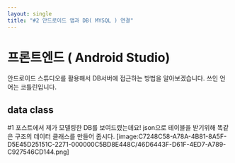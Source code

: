 ```yaml
---
layout: single
title: "#2 안드로이드 앱과 DB( MYSQL ) 연결"
---
```

# 프론트엔드 ( Android Studio)
안드로이드 스튜디오를 활용해서 DB서버에 접근하는 방법을 알아보겠습니다. 쓰인 언어는 코틀린입니다.
## data class
#1 포스트에서 제가 모델링한 DB를 보여드렸는데요! json으로 테이블을 받기위해 똑같은 구조의 데이터 클래스를 만들어 줍시다.
[image:C7248C58-A78A-4B81-8A5F-D5E45D25151C-2271-000000C5BD8E448C/46D6443F-D61F-4ED7-A789-C927546CD144.png]

